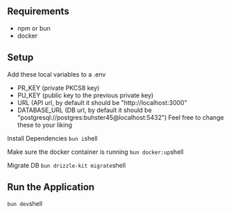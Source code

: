 ## Requirements
- npm or bun
-  docker

## Setup
Add these local variables to a .env
- PR_KEY (private PKCS8 key)
- PU_KEY (public key to the previous private key)
- URL (API url, by default it should be "http://localhost:3000"
- DATABASE_URL (DB url, by default it should be "postgresql://postgres:buhster45@localhost:5432")
Feel free to change these to your liking

Install Dependencies
`bun i`shell

Make sure the docker container is running
`bun docker:up`shell

Migrate DB
`bun drizzle-kit migrate`shell

## Run the Application
`bun dev`shell
